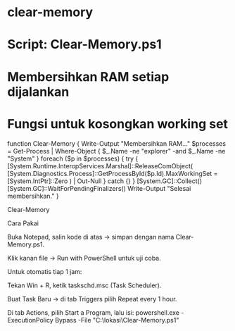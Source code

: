 # clear-memory
# Script: Clear-Memory.ps1
# Membersihkan RAM setiap dijalankan

# Fungsi untuk kosongkan working set
function Clear-Memory {
    Write-Output "Membersihkan RAM..."
    $processes = Get-Process | Where-Object { $_.Name -ne "explorer" -and $_.Name -ne "System" }
    foreach ($p in $processes) {
        try {
            [System.Runtime.InteropServices.Marshal]::ReleaseComObject(
                [System.Diagnostics.Process]::GetProcessById($p.Id).MaxWorkingSet = [System.IntPtr]::Zero
            ) | Out-Null
        } catch {}
    }
    [System.GC]::Collect()
    [System.GC]::WaitForPendingFinalizers()
    Write-Output "Selesai membersihkan."
}

Clear-Memory

Cara Pakai

Buka Notepad, salin kode di atas → simpan dengan nama Clear-Memory.ps1.

Klik kanan file → Run with PowerShell untuk uji coba.

Untuk otomatis tiap 1 jam:

Tekan Win + R, ketik taskschd.msc (Task Scheduler).

Buat Task Baru → di tab Triggers pilih Repeat every 1 hour.

Di tab Actions, pilih Start a Program, lalu isi: 
powershell.exe -ExecutionPolicy Bypass -File "C:\lokasi\Clear-Memory.ps1"
